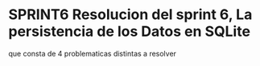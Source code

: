 # SPRINT6 Resolucion del sprint 6, La persistencia de los Datos en SQLite

que consta de 4 problematicas distintas a resolver
